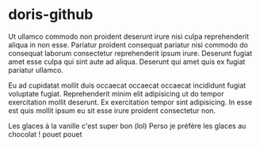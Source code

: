 # doris-github

Ut ullamco commodo non proident deserunt irure nisi culpa reprehenderit aliqua in non esse. Pariatur proident consequat pariatur nisi commodo do consequat laborum consectetur reprehenderit ipsum irure. Deserunt fugiat amet esse culpa qui sint aute ad aliqua. Deserunt qui amet quis ex fugiat pariatur ullamco.

Eu ad cupidatat mollit duis occaecat occaecat occaecat incididunt fugiat voluptate fugiat. Reprehenderit minim elit adipisicing ut do tempor exercitation mollit deserunt. Ex exercitation tempor sint adipisicing. In esse est quis mollit ipsum eu sit esse irure proident consectetur non.

Les glaces à la vanille c'est super bon (lol)
Perso je préfère les glaces au chocolat ! pouet pouet 